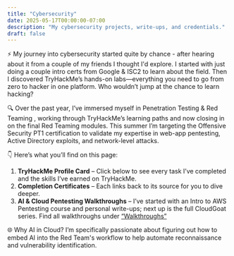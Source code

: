 ```yaml
---
title: "Cybersecurity"
date: 2025-05-17T00:00:00-07:00
description: "My cybersecurity projects, write-ups, and credentials."
draft: false
---
```

⚡ My journey into cybersecurity started quite by chance - after hearing about it from a couple of my friends I thought I'd explore. I started with just doing a couple intro certs from Google & ISC2 to learn about the field. Then I discovered TryHackMe’s hands-on labs—everything you need to go from zero to hacker in one platform. Who wouldn’t jump at the chance to learn hacking?

🔍  Over the past year, I’ve immersed myself in Penetration Testing & Red Teaming , working through TryHackMe’s learning paths and now closing in on the final Red Teaming modules. This summer I’m targeting the Offensive Security PT1 certification to validate my expertise in web-app pentesting, Active Directory exploits, and network-level attacks.

👇 Here’s what you’ll find on this page:

1. **TryHackMe Profile Card** – Click below to see every task I’ve completed and the skills I’ve earned on TryHackMe.
2. **Completion Certificates** – Each links back to its source for you to dive deeper.
3. **AI & Cloud Pentesting Walkthroughs** – I’ve started with an Intro to AWS Pentesting course and personal write-ups; next up is the full CloudGoat series. Find all walkthroughs under [“Walkthroughs”](/posts)

🌐 Why AI in Cloud? I’m specifically passionate about figuring out how to embed AI into the Red Team's workflow to help automate reconnaissance and vulnerability identification.
